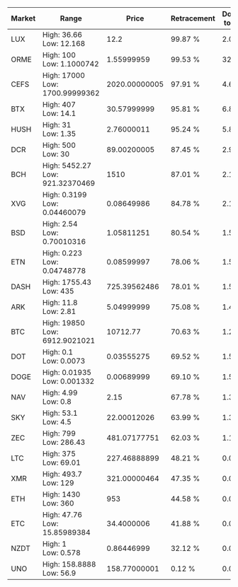 | Market | Range | Price| Retracement | Doubles to 50% |
| --- | --- | --- | --- | --- |
| LUX | High: 36.66<br />Low: 12.168 | 12.2 | 99.87 % | 2.00 |
| ORME | High: 100<br />Low: 1.1000742 | 1.55999959 | 99.53 % | 32.40 |
| CEFS | High: 17000<br />Low: 1700.99999362 | 2020.00000005 | 97.91 % | 4.63 |
| BTX | High: 407<br />Low: 14.1 | 30.57999999 | 95.81 % | 6.89 |
| HUSH | High: 31<br />Low: 1.35 | 2.76000011 | 95.24 % | 5.86 |
| DCR | High: 500<br />Low: 30 | 89.00200005 | 87.45 % | 2.98 |
| BCH | High: 5452.27<br />Low: 921.32370469 | 1510 | 87.01 % | 2.11 |
| XVG | High: 0.3199<br />Low: 0.04460079 | 0.08649986 | 84.78 % | 2.11 |
| BSD | High: 2.54<br />Low: 0.70010316 | 1.05811251 | 80.54 % | 1.53 |
| ETN | High: 0.223<br />Low: 0.04748778 | 0.08599997 | 78.06 % | 1.57 |
| DASH | High: 1755.43<br />Low: 435 | 725.39562486 | 78.01 % | 1.51 |
| ARK | High: 11.8<br />Low: 2.81 | 5.04999999 | 75.08 % | 1.45 |
| BTC | High: 19850<br />Low: 6912.9021021 | 10712.77 | 70.63 % | 1.25 |
| DOT | High: 0.1<br />Low: 0.0073 | 0.03555275 | 69.52 % | 1.51 |
| DOGE | High: 0.01935<br />Low: 0.001332 | 0.00689999 | 69.10 % | 1.50 |
| NAV | High: 4.99<br />Low: 0.8 | 2.15 | 67.78 % | 1.35 |
| SKY | High: 53.1<br />Low: 4.5 | 22.00012026 | 63.99 % | 1.31 |
| ZEC | High: 799<br />Low: 286.43 | 481.07177751 | 62.03 % | 1.13 |
| LTC | High: 375<br />Low: 69.01 | 227.46888899 | 48.21 % | 0.00 |
| XMR | High: 493.7<br />Low: 129 | 321.00000464 | 47.35 % | 0.00 |
| ETH | High: 1430<br />Low: 360 | 953 | 44.58 % | 0.00 |
| ETC | High: 47.76<br />Low: 15.85989384 | 34.4000006 | 41.88 % | 0.00 |
| NZDT | High: 1<br />Low: 0.578 | 0.86446999 | 32.12 % | 0.00 |
| UNO | High: 158.8888<br />Low: 56.9 | 158.77000001 | 0.12 % | 0.00 |
